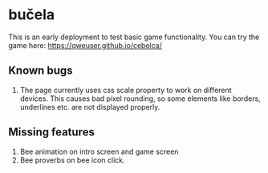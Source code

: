 # bučela

This is an early deployment to test basic game functionality.
You can try the game here: https://qweuser.github.io/cebelca/

## Known bugs

1. The page currently uses css scale property to work on different devices. This causes bad pixel rounding, so some elements like borders, underlines etc. are not displayed properly.

## Missing features

1. Bee animation on intro screen and game screen
2. Bee proverbs on bee icon click.

